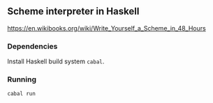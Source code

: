 ## Scheme interpreter in Haskell

https://en.wikibooks.org/wiki/Write_Yourself_a_Scheme_in_48_Hours

### Dependencies

Install Haskell build system `cabal`.


### Running

```
cabal run
```
